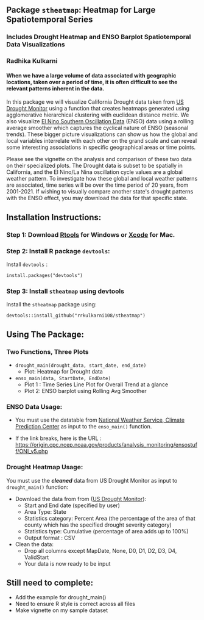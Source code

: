 ## Package `stheatmap`: Heatmap for Large Spatiotemporal Series 
### Includes Drought Heatmap and ENSO Barplot Spatiotemporal Data Visualizations 

### Radhika Kulkarni


#### When we have a large volume of data associated with geographic locations, taken over a period of time, it is often difficult to see the relevant patterns inherent in the data. 
In this package we will visualize California Drought data taken from [US Drought Monitor](https://droughtmonitor.unl.edu/DmData/DataDownload/ComprehensiveStatistics.aspx)  using a function that creates heatmaps generated using agglomerative hierarchical clustering with euclidean distance metric. 
We also visualize [El Nino Southern Oscillation Data](https://origin.cpc.ncep.noaa.gov/products/analysis_monitoring/ensostuff/ONI_v5.php) (ENSO) data using a rolling average smoother which captures the cyclical nature of ENSO (seasonal trends). These bigger picture visualizations can show us how the global and local variables interrelate with each other on the grand scale and can reveal some interesting associations in specific geographical areas or time points.  

Please see the vignette on the analysis and comparison of these two data on their specialized plots. The Drought data is subset to be spatially in California, and the El Nino/La Nina oscillation cycle values are a global weather pattern. To investigate how these global and local weather patterns are associated, time series will be over the time period of 20 years, from 2001-2021. If wishing to visually compare another state's drought patterns with the ENSO effect, you may download the data for that specific state. 

## Installation Instructions:
### Step 1: Download [Rtools](https://cran.rstudio.com/bin/windows/Rtools/) for Windows or [Xcode](https://apps.apple.com/us/app/xcode/id497799835?mt=12) for Mac.
### Step 2: Install R package `devtools`:
Install `devtools` : 
```html
install.packages("devtools")
```
### Step 3: Install `stheatmap` using devtools
Install the `stheatmap` package using:
```
devtools::install_github("rrkulkarni108/stheatmap")
```

## Using The Package: 

### Two Functions, Three Plots
* `drought_main(drought_data, start_date, end_date)`
  * Plot: Heatmap for Drought data
* `enso_main(data, StartDate, EndDate)`
   * Plot 1 : Time Series Line Plot for Overall Trend at a glance
   * Plot 2:  ENSO barplot using Rolling Avg Smoother

### ENSO Data Usage:
* You must use the datatable from [National Weather Service, Climate Prediction Center](https://origin.cpc.ncep.noaa.gov/products/analysis_monitoring/ensostuff/ONI_v5.php) as input to the `enso_main()` function.

* If the link breaks, here is the URL : https://origin.cpc.ncep.noaa.gov/products/analysis_monitoring/ensostuff/ONI_v5.php

### Drought Heatmap Usage:

You must use the ***cleaned*** data from US Drought Monitor as input to `drought_main()` function:
   * Download the data from from ([US Drought Monitor](https://droughtmonitor.unl.edu/DmData/DataDownload/ComprehensiveStatistics.aspx)):
       * Start and End date (specified by user)
       * Area Type: State 
       * Statistics category: Percent Area (the percentage of the area of that county which has the specified drought severity category)
       * Statistics type: Cumulative (percentage of area adds up to 100%)
       * Output format : CSV
   * Clean the data:
        * Drop all columns except MapDate, None, D0, D1, D2, D3, D4, ValidStart
        * Your data is now ready to be input

## Still need to complete:
* Add the example for drought_main()
* Need to ensure R style is correct across all files
* Make vignette on my sample dataset


